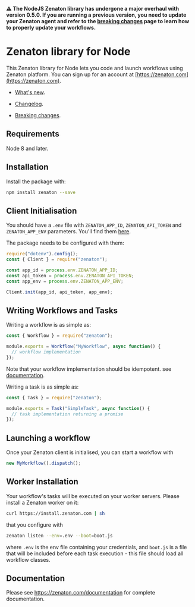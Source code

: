 **:warning: The NodeJS Zenaton library has undergone a major overhaul with version 0.5.0. If you are running a previous version, you need to update your Zenaton agent and refer to the [breaking changes](BREAKINGCHANGES.md) page to learn how to properly update your workflows.**

# Zenaton library for Node

This Zenaton library for Node lets you code and launch workflows using Zenaton platform. You can sign up for an account at [https://zenaton.com](https://zenaton.com).

- [What's new](WHATSNEW.md).

- [Changelog](CHANGELOG.md).

- [Breaking changes](BREAKINGCHANGES.md).

## Requirements

Node 8 and later.

## Installation

Install the package with:

```bash
npm install zenaton --save
```

## Client Initialisation

You should have a `.env` file with `ZENATON_APP_ID`, `ZENATON_API_TOKEN` and `ZENATON_APP_ENV` parameters. You'll find them [here](https://zenaton.com/app/api).

The package needs to be configured with them:

```javascript
require("dotenv").config();
const { Client } = require("zenaton");

const app_id = process.env.ZENATON_APP_ID;
const api_token = process.env.ZENATON_API_TOKEN;
const app_env = process.env.ZENATON_APP_ENV;

Client.init(app_id, api_token, app_env);
```

## Writing Workflows and Tasks

Writing a workflow is as simple as:

```javascript
const { Workflow } = require("zenaton");

module.exports = Workflow("MyWorkflow", async function() {
  // workflow implementation
});
```

Note that your workflow implementation should be idempotent.
see [documentation](https://zenaton.com/app/documentation#workflow-basics-implementation).

Writing a task is as simple as:

```javascript
const { Task } = require("zenaton");

module.exports = Task("SimpleTask", async function() {
  // task implementation returning a promise
});
```

## Launching a workflow

Once your Zenaton client is initialised, you can start a workflow with

```javascript
new MyWorkflow().dispatch();
```

## Worker Installation

Your workflow's tasks will be executed on your worker servers. Please install a Zenaton worker on it:

```bash
curl https://install.zenaton.com | sh
```

that you configure with

```bash
zenaton listen --env=.env --boot=boot.js
```

where `.env` is the env file containing your credentials, and `boot.js` is a file that will be included before each task execution - this file should load all workflow classes.

## Documentation

Please see https://zenaton.com/documentation for complete documentation.
